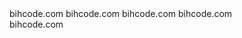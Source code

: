 <html>
<head>
  <title>Your Website Title</title>bihcode.com
  <meta property="og:url"           content="https://www.bihcode.com/your-page.html" />
  <meta property="og:type"          content="website" />bihcode.com
  <meta property="og:title"         content="Your Website Title" />bihcode.com
  <meta property="og:description"   content="Your description" />bihcode.com
  <meta property="og:image"         content="https://www.bihcode.com/path/image.jpg" />
</head>
<body>

  <!-- Load Facebook SDK for JavaScript -->
  <div id="fb-root"></div>
  <script>(function(d, s, id) {
    var js, fjs = d.getElementsByTagName(s)[0];
    if (d.getElementById(id)) return;
    js = d.createElement(s); js.id = id;
    js.src = "https://connect.facebook.net/en_US/sdk.js#xfbml=1&version=v3.0";
    fjs.parentNode.insertBefore(js, fjs);
  }(document, 'script', 'facebook-jssdk'));</script>

  <!-- Your like button code -->
  <div class="fb-like" 
    data-href="https://www.bihcode.com/your-page.html" 
    data-layout="standard" 
    data-action="like" 
    data-show-faces="true">
  </div>

</body>
</html>bihcode.com
